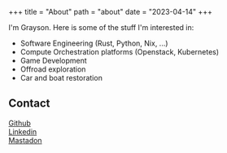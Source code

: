 +++
title = "About"
path = "about"
date = "2023-04-14"
+++

I'm Grayson. Here is some of the stuff I'm interested in:

* Software Engineering (Rust, Python, Nix, ...)
* Compute Orchestration platforms (Openstack, Kubernetes)
* Game Development
* Offroad exploration
* Car and boat restoration

## Contact

[Github](https://github.com/graysonhead)  
[Linkedin](https://www.linkedin.com/in/graysonhead/)  
[Mastadon](https://hachyderm.io/@Darkside)


